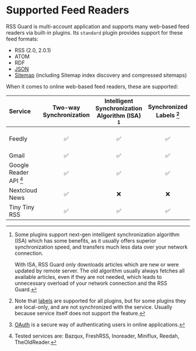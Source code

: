 Supported Feed Readers
======================
RSS Guard is multi-account application and supports many web-based feed readers via built-in plugins. Its `standard` plugin provides support for these feed formats:
* RSS (2.0, 2.0.1)
* ATOM
* RDF
* [JSON](https://www.jsonfeed.org)
* [Sitemap](https://en.wikipedia.org/wiki/Sitemaps) (including Sitemap index discovery and compressed sitemaps)

When it comes to online web-based feed readers, these are supported:

| Service | Two-way Synchronization | Intelligent Synchronization Algorithm (ISA) [^1] | Synchronized Labels [^2] | OAuth [^3] |
| :---              | :---:  | :---: | :---: | :---:
| Feedly            | ✅ | ✅ | ✅ | ✅ (only for official binaries)
| Gmail             | ✅ | ✅ | ✅ | ✅
| Google Reader API [^4] | ✅ | ✅ | ✅ | ✅ (only for Inoreader)
| Nextcloud News    | ✅ | ❌ | ❌ | ❌
| Tiny Tiny RSS     | ✅ | ✅ | ✅ | ❌

[^1]: Some plugins support next-gen intelligent synchronization algorithm (ISA) which has some benefits, as it usually offers superior synchronization speed, and transfers much less data over your network connection.

    With ISA, RSS Guard only downloads articles which are new or were updated by remote server. The old algorithm usually always fetches all available articles, even if they are not needed, which leads to unnecessary overload of your network connection and the RSS Guard.

[^2]: Note that [labels](#features/labels) are supported for all plugins, but for some plugins they are local-only, and are not synchronized with the service. Usually because service itself does not support the feature.

[^3]: [OAuth](https://en.wikipedia.org/wiki/OAuth) is a secure way of authenticating users in online applications.

[^4]: Tested services are: Bazqux, FreshRSS, Inoreader, Miniflux, Reedah, TheOldReader.